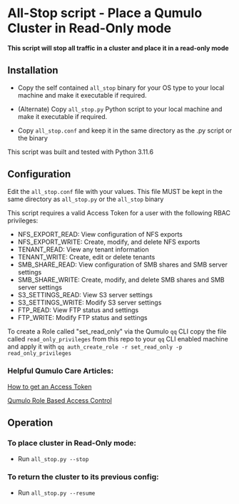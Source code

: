# All-Stop script - Place a Qumulo Cluster in Read-Only mode

**This script will stop all traffic in a cluster and place it in a read-only mode**

## Installation

- Copy the self contained `all_stop` binary for your OS type to your local machine and make it executable if required.
- (Alternate) Copy `all_stop.py` Python script to your local machine and make it executable if required.

- Copy `all_stop.conf` and keep it in the same directory as the .py script or the binary

This script was built and tested with Python 3.11.6

## Configuration

Edit the `all_stop.conf` file with your values. This file MUST be kept in the same directory as `all_stop.py` or the `all_stop` binary

This script requires a valid Access Token for a user with the following RBAC privileges:

- NFS_EXPORT_READ: View configuration of NFS exports
- NFS_EXPORT_WRITE: Create, modify, and delete NFS exports
- TENANT_READ: View any tenant information
- TENANT_WRITE: Create, edit or delete tenants
- SMB_SHARE_READ: View configuration of SMB shares and SMB server settings
- SMB_SHARE_WRITE: Create, modify, and delete SMB shares and SMB server settings
- S3_SETTINGS_READ: View S3 server settings
- S3_SETTINGS_WRITE: Modify S3 server settings
- FTP_READ: View FTP status and settings
- FTP_WRITE: Modify FTP status and settings


To create a Role called "set_read_only" via the Qumulo `qq` CLI copy the file called `read_only_privileges` from this repo to your `qq` CLI enabled machine and apply it with `qq auth_create_role -r set_read_only -p read_only_privileges`


### Helpful Qumulo Care Articles:

[How to get an Access Token](https://care.qumulo.com/hc/en-us/articles/360004600994-Authenticating-with-Qumulo-s-REST-API#acquiring-a-bearer-token-by-using-the-web-ui-0-3) 

[Qumulo Role Based Access Control](https://care.qumulo.com/hc/en-us/articles/360036591633-Role-Based-Access-Control-RBAC-with-Qumulo-Core#managing-roles-by-using-the-web-ui-0-7)

## Operation

### To place cluster in Read-Only mode:
- Run `all_stop.py --stop`

### To return the cluster to its previous config:
- Run `all_stop.py --resume`





